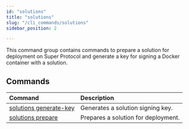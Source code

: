 ```yaml
---
id: "solutions"
title: "solutions"
slug: "/cli_commands/solutions"
sidebar_position: 2

---
```


This command group contains commands to prepare a solution for deployment on Super Protocol and generate a key for signing a Docker container with a solution.

## Commands

| **Command** | **Description** |
| :- | :- |
| [solutions generate-key](/cli/cli_commands/solutions/generate-key) | Generates a solution signing key. |
| [solutions prepare](/cli/cli_commands/solutions/prepare) | Prepares a solution for deployment. |